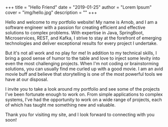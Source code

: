 +++
title = "Hello Friend"
date = "2019-01-25"
author = "Lorem Ipsum"
cover = "img/hello.jpg"
description = ""
+++

Hello and welcome to my portfolio website! My name is Arnob, and I am a software engineer with a passion for creating efficient and effective solutions to complex problems. With expertise in Java, SpringBoot, Microservices, REST, and Kafka, I strive to stay at the forefront of emerging technologies and deliver exceptional results for every project I undertake.

But it's not all work and no play for me! In addition to my technical skills, I bring a good sense of humor to the table and love to inject some levity into even the most challenging projects. When I'm not coding or brainstorming solutions, you can usually find me curled up with a good movie. I am an avid movie buff and believe that storytelling is one of the most powerful tools we have at our disposal.

I invite you to take a look around my portfolio and see some of the projects I've been fortunate enough to work on. From simple applications to complex systems, I've had the opportunity to work on a wide range of projects, each of which has taught me something new and valuable.

Thank you for visiting my site, and I look forward to connecting with you soon!
